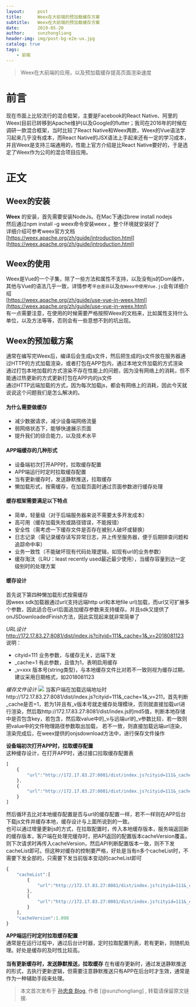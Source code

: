 ```yaml
---
layout:     post
title:      Weex在大前端的预加载缓存方案
subtitle:   Weex在大前端的预加载缓存方案
date:       2019-05-20
author:     sunzhongliang
header-img: img/post-bg-e2e-ux.jpg
catalog: true
tags:
    - 前端
---
```




> Weex在大前端的应用，以及预加载缓存提高页面渲染速度

# 前言
现在市面上比较流行的混合框架，主要是Facebook的React Native、阿里的Weex(目前已转移到Apache维护)以及Google的flutter；我司在2016年的时候在调研一款混合框架，当时比较了React Native和Weex两款，Weex的Vue语法学习起来几乎没有成本，而React Native的JSX语法上手起来还有一定的学习成本，并且Weex是支持三端通用的，性能上官方介绍是比React Native要好的，于是选定了Weex作为公司的混合项目应用。

# 正文

## Weex的安装

**Weex** 的安装，首先需要安装NodeJs。在Mac下通过brew install nodejs<br>
然后通过npm install -g weex命令安装weex 。整个环境就安装好了<br>
详细介绍可参考weex官方文档[https://weex.apache.org/zh/guide/introduction.html](https://weex.apache.org/zh/guide/introduction.html)


## Weex的使用

Weex是Vue的一个子集，除了一些方法和属性不支持，以及没有js的Dom操作，其他与Vue的语法几乎一致，详情参考`平台差异`以及`在Weex中使用Vue.js`会有详细介绍<br>
[https://weex.apache.org/zh/guide/use-vue-in-weex.html](https://weex.apache.org/zh/guide/use-vue-in-weex.html)<br>
有一点需要注意，在使用的时候需要严格按照Weex的文档来，比如属性支持什么单位，以及方法等等，否则会有一些意想不到的坑出现。

## Weex的预加载方案

通常在编写完Weex后，编译后会生成js文件，然后把生成的js文件放在服务器通过HTTP的方式加载渲染，或者打包在APP包内，通过本地文件加载的方式渲染<br>
通过打包本地加载的方式渲染不存在性能上的问题，因为没有网络上的消耗，但不能通过热更新的方式更新打包在APP内的js文件<br>
通过HTTP远端加载的方式，因为每次加载js，都会有网络上的消耗，因此今天就说说这个问题我们是怎么解决的。

#### 为什么需要做缓存
- 减少数据请求，减少设备端网络流量
- 弱网络状态下，能够快速展示页面
- 提升我们的综合能力，以及技术水平

#### APP端缓存的几种形式
- 设备端初次打开APP时，拉取缓存配置
- APP端运行时定时拉取缓存配置
- 当有更新缓存时，发送静默推送，拉取缓存
- 懒加载形式，按需缓存，在加载页面时通过页面参数进行缓存处理

#### 缓存框架需要满足以下特点
- 简单，轻量级（对于后端服务器来说不需要太多开发成本）
- 高可用（缓存加载失败或路径错误，不能报错）
- 安全性（需考虑一下缓存文件是否存在被别人破坏或替换）
- 日志记录（需记录缓存读写异常日志，并上传至服务器，便于后期排查问题和追踪命中率）
- 业务一致性（不能破坏现有代码处理逻辑，如现有url的业务参数）
- 缓存淘汰（LRU：least recently used最近最少使用），当缓存容量到达一定级别时的处理方案

#### 缓存设计
首先说下第四种懒加载形式按需缓存<br>
因weex sdk加载器通过url(支持远端http url和本地file url)加载，而url又可扩展多个参数，因此适合在url后面追加缓存参数来支持缓存。并且sdk又提供了onJSDownloadedFinish方法，因此实现起来就非常简单了<br>

*URL设计* <br>
http://172.17.83.27:8081/dist/index.js?cityid=111&_cache=1&_v=2018081123
说明：
- cityid=111   业务参数，与缓存无关，远端下发
- _cache=1     有此参数，且值为1，表明启用缓存
- _v=xxx       版本号(string类型)，与本地缓存文件比对若不一致则视为缓存过期，建议采用日期格式，如2018081123

*缓存文件设计* 
<img src="https://images.cnblogs.com/cnblogs_com/plusone/1527513/o_20190529104007.jpg" referrerpolicy="no-referrer">
当客户端在加载远端地址时http://172.17.83.27:8081/dist/index.js?cityid=111&_cache=1&_v=211，首先判断_cache是否=1，若为1并且有_v版本号就走缓存处理模块，否则就直接加载url进行渲染，然后取http://172.17.83.27:8081/dist/index.js的md5值，判断本地存储中是否包含key，若包含，然后取value中的_v与远端url的_v参数比较，若一致则把value中的文件物理路径参数取出加载，
若不一致，则直接加载远端url渲染，渲染完成后，在weex提供的onjsdownload方法中，进行保存文件操作

**设备端初次打开APP时，拉取缓存配置**<br>
这种缓存设计，在打开APP时，通过接口拉取缓存配置表
```javascript
[
    {
        "url":"http://172.17.83.27:8081/dist/index.js?cityid=111&_cache=1&_v=2018081123"
    },
    {
        "url":"http://172.17.83.27:8081/dist/index.js?cityid=111&_cache=1&_v=2018081123"
    }
]
```
然后循环去比对本地缓存配置是否与url的缓存配置一样，若不一样则在APP后台下载js文件并缓存本地，缓存设计与上面所说到的一致。 <br>
也可以通过增量更新js的方式，在拉取配置时，传入本地缓存版本，服务端返回新的缓存版本，客户端在处理完缓存时，把API返回的配置版本cacheVersion覆盖，则下次请求时再传入cacheVersion，然后API判断配置版本一致，则不下发cacheList即可。但这种对缓存的控制要严格，好处是当有n多个cacheList时，不需要下发全部的，只需要下发当前版本变动的cacheList即可
```javascript
{
    "cacheList":[
        {
            "url":"http://172.17.83.27:8081/dist/index.js?cityid=111&_cache=1&_v=2018081123"
        },
        {
            "url":"http://172.17.83.27:8081/dist/index.js?cityid=111&_cache=1&_v=2018081123"
        }
    ],
    "cacheVersion":1.098
}
```
**APP端运行时定时拉取缓存配置**<br>
通常是在运行过程中，通过后台计时器，定时拉取配置列表，若有更新，则随机处理。好处是缓存的及时性比较高。<br><br>
**当有更新缓存时，发送静默推送，拉取缓存**
在有缓存更新时，通过发送静默推送的形式，去执行更新逻辑，但需要注意静默推送只有APP在后台时才生效，通常是作为一种辅助手段来处理。

> 本文首次发布于 [孙忠良 Blog](https://sunzhongliangde.github.io), 作者 [@sunzhongliang] ,
转载请保留原文链接.
